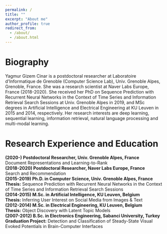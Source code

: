 ```yaml
---
permalink: /
title: ""
excerpt: "About me"
author_profile: true
redirect_from: 
  - /about/
  - /about.html
---
```



Biography
======
Yagmur Gizem Cinar is a postdoctoral researcher at Laboratoire d'Informatique de Grenoble (Computer Science Lab), Univ. Grenoble Alpes, Grenoble, France. She was a research scientist at Naver Labs Europe, France (2018-2020). She received her PhD on Sequence Prediction with Recurrent Neural Networks in the Context of Time Series and Information Retrieval Search Sessions at Univ. Grenoble Alpes in 2019, and MSc degrees in Artificial Intelligence and Electrical Engineering at KU Leuven in 2015 and 2014, respectively. Her research interests are deep learning, sequential learning, information retrieval, natural language processing and multi-modal learning.

Research Experience and Education
======

**(2020-) Postdoctoral Researcher, Univ. Grenoble Alpes, France**  
        Document Representations and Learning-to-Rank  
**(2018-2020) Postdoctoral Researcher, Naver Labs Europe, France**  
        Search and Recommendation  
**(2015-2019) Ph.D. in Computer Science, Univ. Grenoble Alpes, France**  
        **Thesis:** Sequence Prediction with Recurrent Neural Networks in the Context of Time
Series and Information Retrieval Search Sessions  
**(2014-2015) M.Sc. in Artificial Intelligence, KU Leuven, Belgium**  
        **Thesis:** Inferring User Interest on Social Media from Images & Text  
**(2012-2014) M.Sc. in Electrical Engineering, KU Leuven, Belgium**  
        **Thesis:** Object Discovery with Latent Topic Models  
**(2007-2012) B.Sc. in Electronics Engineering, Sabanci University, Turkey**  
        **Graduation Project:** Detection and Classification of Steady-State Visual Evoked Potentials in Brain-Computer Interfaces


